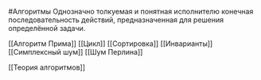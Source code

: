 #Алгоритмы 
Однозначно толкуемая и понятная исполнителю конечная последовательность действий, предназначенная для решения определённой задачи.

[[Алгоритм Прима]]
[[Цикл]]
[[Сортировка]]
[[Инварианты]]
[[Симплексный шум]]
[[Шум Перлина]]

[[Теория алгоритмов]]